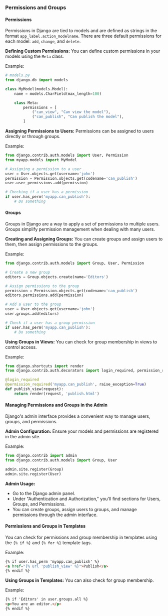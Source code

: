 ### Permissions and Groups

#### Permissions

Permissions in Django are tied to models and are defined as strings in the format `app_label.action_modelname`. There are three default permissions for each model: `add`, `change`, and `delete`.

**Defining Custom Permissions:**
You can define custom permissions in your models using the `Meta` class.

Example:

```python
# models.py
from django.db import models

class MyModel(models.Model):
    name = models.CharField(max_length=100)

    class Meta:
        permissions = [
            ("can_view", "Can view the model"),
            ("can_publish", "Can publish the model"),
        ]
```

**Assigning Permissions to Users:**
Permissions can be assigned to users directly or through groups.

Example:

```python
from django.contrib.auth.models import User, Permission
from myapp.models import MyModel

# Assigning a permission to a user
user = User.objects.get(username='john')
permission = Permission.objects.get(codename='can_publish')
user.user_permissions.add(permission)

# Checking if a user has a permission
if user.has_perm('myapp.can_publish'):
    # Do something
```

#### Groups

Groups in Django are a way to apply a set of permissions to multiple users. Groups simplify permission management when dealing with many users.

**Creating and Assigning Groups:**
You can create groups and assign users to them, then assign permissions to the groups.

Example:

```python
from django.contrib.auth.models import Group, User, Permission

# Create a new group
editors = Group.objects.create(name='Editors')

# Assign permissions to the group
permission = Permission.objects.get(codename='can_publish')
editors.permissions.add(permission)

# Add a user to the group
user = User.objects.get(username='john')
user.groups.add(editors)

# Check if a user has a group permission
if user.has_perm('myapp.can_publish'):
    # Do something
```

**Using Groups in Views:**
You can check for group membership in views to control access.

Example:

```python
from django.shortcuts import render
from django.contrib.auth.decorators import login_required, permission_required

@login_required
@permission_required('myapp.can_publish', raise_exception=True)
def publish_view(request):
    return render(request, 'publish.html')
```

#### Managing Permissions and Groups in the Admin

Django's admin interface provides a convenient way to manage users, groups, and permissions.

**Admin Configuration:**
Ensure your models and permissions are registered in the admin site.

Example:

```python
from django.contrib import admin
from django.contrib.auth.models import Group, User

admin.site.register(Group)
admin.site.register(User)
```

**Admin Usage:**

- Go to the Django admin panel.
- Under "Authentication and Authorization," you'll find sections for Users, Groups, and Permissions.
- You can create groups, assign users to groups, and manage permissions through the admin interface.

#### Permissions and Groups in Templates

You can check for permissions and group membership in templates using the `{% if %}` and `{% for %}` template tags.

Example:

```html
{% if user.has_perm 'myapp.can_publish' %}
<a href="{% url 'publish_view' %}">Publish</a>
{% endif %}
```

**Using Groups in Templates:**
You can also check for group membership.

Example:

```html
{% if 'Editors' in user.groups.all %}
<p>You are an editor.</p>
{% endif %}
```
